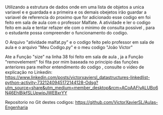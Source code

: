 
Utilizando a estrutura de dados onde em uma lista de objetos a unica variavel e e guardada e a primeira 
e os demais obejetos irão guardar a variavel de referencia do proximo que for adicionado esse codigo em
foi feito em sala de aula com o professor Malfate.
A atividade e ler o codigo feito em aula e tentar refazer ele com o minimo de consulta possivel , para
o estudante possa compreender o funcionamento do codigo.

O Arquivo "atividade malfat.py" e o codigo feito pelo professor em sala de aula e o arquivo "Meu Codigo.py"
e o meu codigo "João Victor" 

Ate a Função "size" na linha 38 foi feito em sala de aula , ja a Função "removelement" foi fita por mim baseada no principio das funções anteriores
para melhor entendimento do codigo , consulte o video de explicação no Linkedin: https://www.linkedin.com/posts/victorxaviersl_datastructures-linkedlist-python-activity-7321240945172144128-Odsg?utm_source=share&utm_medium=member_desktop&rcm=ACoAAFlyALUBo6N46EhlBjkfSLUpwipJWEBxrYY


Repositorio no Git destes codigos: https://github.com/VictorXavierSL/Aulas-Engenharia
